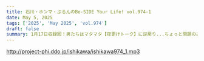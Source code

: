 ```yaml
---
title: 石川・ホンマ・ぶるんのBe-SIDE Your Life! vol.974-1
date: May 5, 2025
tags: ['2025', 'May 2025', 'vol.974']
draft: false
summary: 1月17日収録回！男たちはマタマタ【夜更けトーク】に逆戻り...ちょっと問題のある(?)「アナ」のお話しをば。夜ならでは、ですね。
---
```


http://project-phi.ddo.jp/ishikawa/ishikawa974_1.mp3